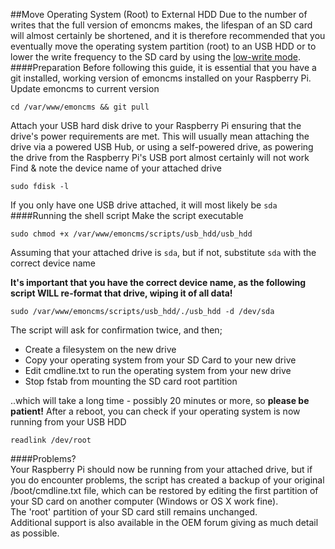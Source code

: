 ##Move Operating System (Root) to External HDD
Due to the number of writes that the full version of emoncms makes, the lifespan of an SD card will almost certainly be shortened, and it is therefore recommended that you eventually move the operating system partition (root) to an USB HDD or to lower the write frequency to the SD card by using the [low-write mode](Low-write-mode.md).
####Preparation
Before following this guide, it is essential that you have a git installed, working version of emoncms installed on your Raspberry Pi.  
Update emoncms to current version

    cd /var/www/emoncms && git pull
    
Attach your USB hard disk drive to your Raspberry Pi ensuring that the drive's power requirements are met. This will usually mean attaching the drive via a powered USB Hub, or using a self-powered drive, as powering the drive from the Raspberry Pi's USB port almost certainly will not work  
Find & note the device name of your attached drive

    sudo fdisk -l

If you only have one USB drive attached, it will most likely be `sda`
####Running the shell script
Make the script executable

    sudo chmod +x /var/www/emoncms/scripts/usb_hdd/usb_hdd

Assuming that your attached drive is `sda`, but if not, substitute `sda` with the correct device name

**It's important that you have the correct device name, as the following script WILL re-format that drive, wiping it of all data!**

    sudo /var/www/emoncms/scripts/usb_hdd/./usb_hdd -d /dev/sda

The script will ask for confirmation twice, and then;
+ Create a filesystem on the new drive
+ Copy your operating system from your SD Card to your new drive
+ Edit cmdline.txt to run the operating system from your new drive
+ Stop fstab from mounting the SD card root partition

..which will take a long time - possibly 20 minutes or more, so **please be patient!**
After a reboot, you can check if your operating system is now running from your USB HDD

    readlink /dev/root

####Problems?    
Your Raspberry Pi should now be running from your attached drive, but if you do encounter problems, the script has created a backup of your original /boot/cmdline.txt file, which can be restored by editing the first partition of your SD card on another computer (Windows or OS X work fine).  
The 'root' partition of your SD card still remains unchanged.  
Additional support is also available in the OEM forum giving as much detail as possible.
